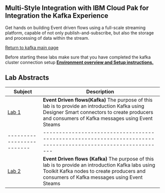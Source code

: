 ## Multi-Style Integration with IBM Cloud Pak for Integration the Kafka Experience
Get hands on building Event driven flows using a full-scale streaming platform, capable of not only publish-and-subscribe, but also the storage and processing of data within the stream.

[Return to kafka main page](../index.md#lab-abstracts)

Before starting these labs make sure that you have completed the kafka cluster connection setup **[Environment overview and Setup instructions.](../index.md#lab-sections)**  

## Lab Abstracts

|  Subject                            | Description                                            |                                                               
|-------------------------|------------------------------------------------------------------------------------------------------------|
| [Lab 1](Lab_1/ReadMe.md)       |**Event Driven flows(Kafka)** The purpose of this lab is to provide an introduction Kafka using Designer Smart connectors to create producers and consumers of Kafka messages using Event Steams 
|-------------------------|------------------------------------------------------------------------------------------------------------|
| [Lab 2](Lab_2/ReadMe.md)       |**Event Driven flows (Kafka)** The purpose of this lab is to provide an introduction Kafka labs using Toolkit Kafka nodes to create producers and consumers of Kafka messages using Event Steams 
